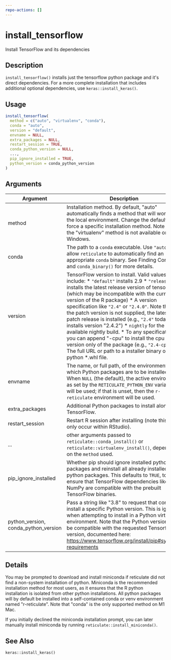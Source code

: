 ```yaml
---
repo-actions: []
---
```



# install_tensorflow


Install TensorFlow and its dependencies




## Description

``install_tensorflow()`` installs just the tensorflow python package and it's
direct dependencies. For a more complete installation that includes
additional optional dependencies, use `keras::install_keras()`.





## Usage
```r
install_tensorflow(
  method = c("auto", "virtualenv", "conda"),
  conda = "auto",
  version = "default",
  envname = NULL,
  extra_packages = NULL,
  restart_session = TRUE,
  conda_python_version = NULL,
  ...,
  pip_ignore_installed = TRUE,
  python_version = conda_python_version
)
```




## Arguments


Argument      |Description
------------- |----------------
method | Installation method. By default, "auto" automatically finds a method that will work in the local environment. Change the default to force a specific installation method. Note that the "virtualenv" method is not available on Windows.
conda | The path to a ``conda`` executable. Use ``"auto"`` to allow ``reticulate`` to automatically find an appropriate ``conda`` binary. See Finding Conda and `conda_binary()` for more details.
version | TensorFlow version to install. Valid values include:   *  `"default"` installs  2.9  *  `"release"` installs the latest release version of tensorflow (which may be incompatible with the current version of the R package)  *  A version specification like `"2.4"` or `"2.4.0"`. Note that if the patch version is not supplied, the latest patch release is installed (e.g., `"2.4"` today installs version "2.4.2")  *  `nightly` for the latest available nightly build.  *  To any specification, you can append "-cpu" to install the cpu version only of the package (e.g., `"2.4-cpu"`)  *  The full URL or path to a installer binary or python *.whl file.
envname | The name, or full path, of the environment in which Python packages are to be installed. When ``NULL`` (the default), the active environment as set by the ``RETICULATE_PYTHON_ENV`` variable will be used; if that is unset, then the ``r-reticulate`` environment will be used.
extra_packages | Additional Python packages to install along with TensorFlow.
restart_session | Restart R session after installing (note this will only occur within RStudio).
... | other arguments passed to `reticulate::conda_install()` or `reticulate::virtualenv_install()`, depending on the ``method`` used.
pip_ignore_installed | Whether pip should ignore installed python packages and reinstall all already installed python packages. This defaults to ``TRUE``, to ensure that TensorFlow dependencies like NumPy are compatible with the prebuilt TensorFlow binaries.
python_version, conda_python_version | Pass a string like "3.8" to request that conda install a specific Python version. This is ignored when attempting to install in a Python virtual environment. Note that the Python version must be compatible with the requested Tensorflow version, documented here: https://www.tensorflow.org/install/pip#system-requirements




## Details

You may be prompted to download and install
miniconda if reticulate did not find a non-system installation of python.
Miniconda is the recommended installation method for most users, as it
ensures that the R python installation is isolated from other python
installations. All python packages will by default be installed into a
self-contained conda or venv environment named "r-reticulate". Note that
"conda" is the only supported method on M1 Mac.

If you initially declined the miniconda installation prompt, you can later
manually install miniconda by running `reticulate::install_miniconda()`.







## See Also

`keras::install_keras()`



